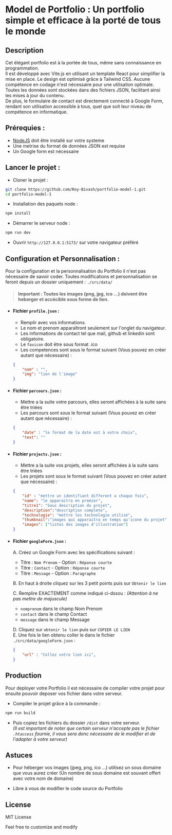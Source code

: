 # Model de Portfolio : Un portfolio simple et efficace à la porté de tous le monde

## Description
Cet élégant portfolio est à la portée de tous, même sans connaissance en programmation.  
Il est développé avec Vite.js en utilisant un template React pour simplifier la mise en place. Le design est optimisé grâce à Tailwind CSS. Aucune compétence en codage n'est nécessaire pour une utilisation optimale. Toutes les données sont stockées dans des fichiers JSON, facilitant ainsi les mises à jour du contenu.  
 De plus, le formulaire de contact est directement connecté à Google Form, rendant son utilisation accessible à tous, quel que soit leur niveau de compétence en informatique.



## Prérequies :
- [NodeJS](https://nodejs.org/fr) doit être installé sur votre systeme
- Une metrise du format de données JSON est requise
- Un Google form est nécessaire


## Lancer le projet :
- Cloner le projet :
``` bash
git clone https://github.com/Roy-Bivash/portfolio-model-1.git
cd portfolio-model-1
```

- Installation des paquets node :
``` bash
npm install
```
- Démarrer le serveur node :
``` bash
npm run dev
```
- Ouvrir `http://127.0.0.1:5173/` sur votre navigateur préféré


## Configuration et Personnalisation :

Pour la configuration et la personnalisation du Portfolio il n'est pas nécessaire de savoir coder.
Toutes modifications et personnalisation se feront depuis un dossier uniquement : `./src/data/`

> #### Important : Toutes les images (png, jpg, ico ...) doivent être heberger et accécible sous forme de lien.

- #### Fichier `profile.json` :
    * Remplir avec vos informations.  
    * Le nom et prenom apparaîtront seulement sur l'onglet du navigateur.  
    * Les informations de contact tel que mail, github et linkedin sont obligatoire.  
    * Le `favicon` doit être sous format .ico  
    * Les competences sont sous le format suivant (Vous pouvez en créer autant que nécessaire) : 
    ``` json
    {
        "nom" : "",
        "img": "lien de l'image"
    }
    ```

- #### Fichier `parcours.json` :
    * Mettre a la suite votre parcours, elles seront affichées à la suite sans être triées  
    * Les parcours sont sous le format suivant (Vous pouvez en créer autant que nécessaire) : 
    ``` json
    {
        "date" : "le format de la date est à votre choix",
        "text": ""
    }
    ```

- #### Fichier `projects.json` :
    * Mettre a la suite vos projets, elles seront affichées à la suite sans être triées  
    * Les projets sont sous le format suivant (Vous pouvez en créer autant que nécessaire) : 
    ``` json
    {
        "id" : "mettre un identifiant different a chaque fois",
        "name": "le apparaitra en premier",
        "titre1": "Sous description du projet",
        "description":"description complete",
        "technologie": "mettre les technologie utilisé",
        "thumbnail":"images qui apparaitra en temps qu'icone du projet",
        "images": ["listes des images d'illustration"]
    }
    ```

- #### Fichier `googleForm.json` :
    A. Créez un Google Form avec les spécifications suivant :  
    *  Titre : `Nom Prenom` - Option : `Réponse courte`
    *  Titre : `Contact` - Option : `Réponse courte`
    *  Titre : `Message` - Option : `Paragraphe`

    B. En haut à droite cliquez sur les 3 petit points puis sur `Obtenir le lien`

    C. Remplire EXACTEMENT comme indiqué ci-dssou : *(Attention à ne pas mettre de majuscule)*  
    * `nomprenom` dans le champ Nom Prenom
    * `contact` dans le champ Contact
    * `message` dans le champ Message  
    
    D. Cliquez sur `obtenir le lien` puis sur `COPIER LE LIEN`  
    E. Une fois le lien obtenu coller le dans le fichier `./src/data/googleForm.json` :
    ``` json
    {
        "url" : "Collez votre lien ici",
    }
    ```

## Production

Pour deployer votre Portfolio il est nécessaire de compiler votre projet pour ensuite pouvoir deposer vos fichier dans votre serveur.

- Compiler le projet grâce à la commande :
``` bash
npm run build
```
- Puis copiez les fichiers du dossier `/dist` dans votre serveur.  
*(Il est important de noter que certain serveur n'accepte pas le fichier `.htaccess` fournie, il vous sera donc nécessaire de le modifier et de l'adapter à votre serveur)*

## Astuces
- Pour héberger vos images (jpeg, png, ico ...) utilisez un sous domaine que vous aurez créer (Un nombre de sous domaine est souvant offert avec votre nom de domaine)

- Libre à vous de modifier le code source du Portfolio


## License
MIT License

Feel free to customize and modify
